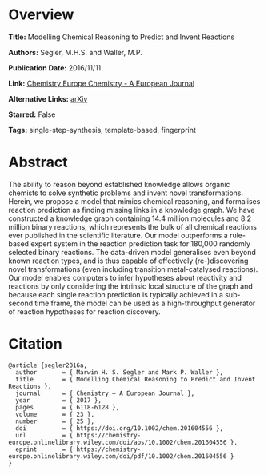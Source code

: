 # Overview
**Title:**
Modelling Chemical Reasoning to Predict and Invent Reactions

**Authors:**
Segler, M.H.S. and Waller, M.P.

**Publication Date:**
2016/11/11

**Link:**
[Chemistry Europe Chemistry - A European Journal](https://chemistry-europe.onlinelibrary.wiley.com/doi/abs/10.1002/chem.201604556)

**Alternative Links:**
[arXiv](https://arxiv.org/abs/1608.07117)

**Starred:**
False

**Tags:**
single-step-synthesis, template-based, fingerprint


# Abstract
The ability to reason beyond established knowledge allows organic chemists to solve synthetic problems and invent novel transformations.
Herein, we propose a model that mimics chemical reasoning, and formalises reaction prediction as finding missing links in a knowledge graph.
We have constructed a knowledge graph containing 14.4 million molecules and 8.2 million binary reactions, which represents the bulk of all chemical reactions ever published in the scientific literature.
Our model outperforms a rule-based expert system in the reaction prediction task for 180,000 randomly selected binary reactions.
The data-driven model generalises even beyond known reaction types, and is thus capable of effectively (re-)discovering novel transformations (even including transition metal-catalysed reactions).
Our model enables computers to infer hypotheses about reactivity and reactions by only considering the intrinsic local structure of the graph and because each single reaction prediction is typically achieved in a sub-second time frame, the model can be used as a high-throughput generator of reaction hypotheses for reaction discovery.


# Citation
```
@article {segler2016a,
  author       = { Marwin H. S. Segler and Mark P. Waller },
  title        = { Modelling Chemical Reasoning to Predict and Invent Reactions },
  journal      = { Chemistry – A European Journal },
  year         = { 2017 },
  pages        = { 6118-6128 },
  volume       = { 23 },
  number       = { 25 },
  doi          = { https://doi.org/10.1002/chem.201604556 },
  url          = { https://chemistry-europe.onlinelibrary.wiley.com/doi/abs/10.1002/chem.201604556 },
  eprint       = { https://chemistry-europe.onlinelibrary.wiley.com/doi/pdf/10.1002/chem.201604556 }
}
```
